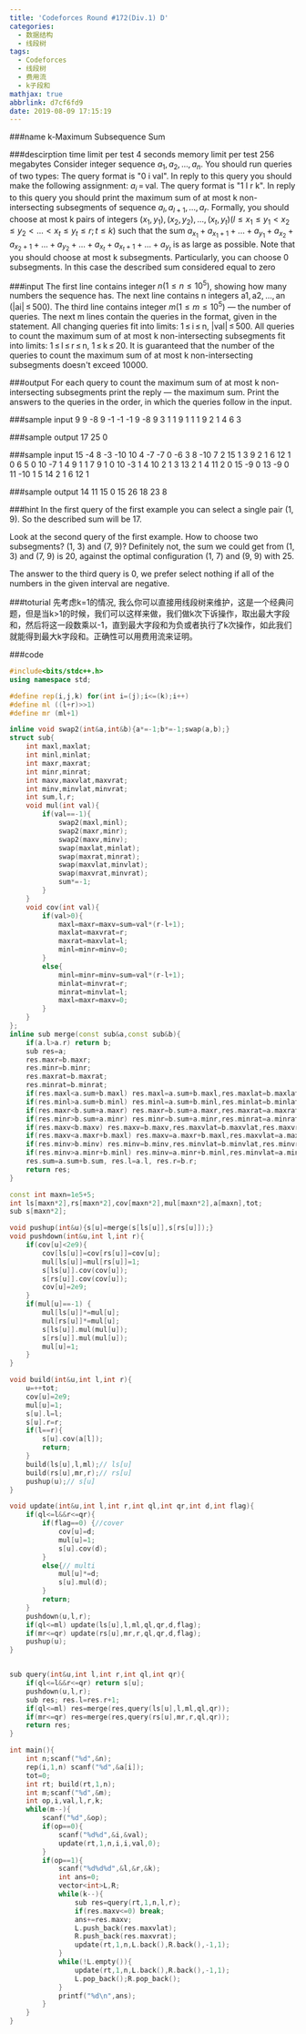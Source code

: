 ```yaml
---
title: 'Codeforces Round #172(Div.1) D'
categories:
  - 数据结构
  - 线段树
tags:
  - Codeforces
  - 线段树
  - 费用流
  - k子段和
mathjax: true
abbrlink: d7cf6fd9
date: 2019-08-09 17:15:19
---
```


###name
k-Maximum Subsequence Sum

###descirption
time limit per test 4 seconds
memory limit per test 256 megabytes
Consider integer sequence $a_1, a_2, ..., a_n$. You should run queries of two types:
The query format is "0 i val". In reply to this query you should make the following assignment: $a_i$ = val.
The query format is "1 l r k". In reply to this query you should print the maximum sum of at most k non-intersecting subsegments of sequence $a_l, a_{l + 1}, ..., a_r$. Formally, you should choose at most k pairs of integers $(x_1, y_1), (x_2, y_2), ..., (x_t, y_t) (l ≤ x_1 ≤ y_1 < x_2 ≤ y_2 < ... < x_t ≤ y_t ≤ r; t ≤ k)$ such that the sum $a_{x_1
} + a_{x_1 + 1} + ... + a_{y_1} + a_{x_2} + a_{x_2 + 1} + ... + a_{y_2} + ... + a_{x_t} + a_{x_t + 1} + ... + a_{y_t}$ is as large as possible. Note that you should choose at most k subsegments. Particularly, you can choose 0 subsegments. In this case the described sum considered equal to zero

<!---more-->

###input
The first line contains integer $n (1 ≤ n ≤ 10^5)$, showing how many numbers the sequence has. The next line contains n integers a1, a2, ..., an (|ai| ≤ 500).
The third line contains integer $m (1 ≤ m ≤ 10^5)$ — the number of queries. The next m lines contain the queries in the format, given in the statement.
All changing queries fit into limits: 1 ≤ i ≤ n, |val| ≤ 500.
All queries to count the maximum sum of at most k non-intersecting subsegments fit into limits: 1 ≤ l ≤ r ≤ n, 1 ≤ k ≤ 20. It is guaranteed that the number of the queries to count the maximum sum of at most k non-intersecting subsegments doesn't exceed 10000.

###output
For each query to count the maximum sum of at most k non-intersecting subsegments print the reply — the maximum sum. Print the answers to the queries in the order, in which the queries follow in the input.

###sample input
9
9 -8 9 -1 -1 -1 9 -8 9
3
1 1 9 1
1 1 9 2
1 4 6 3

###sample output
17
25
0

###sample input
15
-4 8 -3 -10 10 4 -7 -7 0 -6 3 8 -10 7 2
15
1 3 9 2
1 6 12 1
0 6 5
0 10 -7
1 4 9 1
1 7 9 1
0 10 -3
1 4 10 2
1 3 13 2
1 4 11 2
0 15 -9
0 13 -9
0 11 -10
1 5 14 2
1 6 12 1

###sample output
14
11
15
0
15
26
18
23
8

###hint
In the first query of the first example you can select a single pair (1, 9). So the described sum will be 17.

Look at the second query of the first example. How to choose two subsegments? (1, 3) and (7, 9)? Definitely not, the sum we could get from (1, 3) and (7, 9) is 20, against the optimal configuration (1, 7) and (9, 9) with 25.

The answer to the third query is 0, we prefer select nothing if all of the numbers in the given interval are negative.

###toturial
先考虑k=1的情况, 我么你可以直接用线段树来维护，这是一个经典问题，但是当k>1的时候，我们可以这样来做，我们做k次下诉操作，取出最大字段和，然后将这一段数乘以-1，直到最大字段和为负或者执行了k次操作，如此我们就能得到最大k字段和。正确性可以用费用流来证明。

###code
```cpp
#include<bits/stdc++.h>
using namespace std;

#define rep(i,j,k) for(int i=(j);i<=(k);i++)
#define ml ((l+r)>>1)
#define mr (ml+1)

inline void swap2(int&a,int&b){a*=-1;b*=-1;swap(a,b);}
struct sub{
    int maxl,maxlat;
    int minl,minlat;
    int maxr,maxrat;
    int minr,minrat;
    int maxv,maxvlat,maxvrat;
    int minv,minvlat,minvrat;
    int sum,l,r;
    void mul(int val){
        if(val==-1){
            swap2(maxl,minl);
            swap2(maxr,minr);
            swap2(maxv,minv);
            swap(maxlat,minlat);
            swap(maxrat,minrat);
            swap(maxvlat,minvlat);
            swap(maxvrat,minvrat);
            sum*=-1;
        }
    }
    void cov(int val){
        if(val>0){
            maxl=maxr=maxv=sum=val*(r-l+1);
            maxlat=maxvrat=r;
            maxrat=maxvlat=l;
            minl=minr=minv=0;
        }
        else{
            minl=minr=minv=sum=val*(r-l+1);
            minlat=minvrat=r;
            minrat=minvlat=l;
            maxl=maxr=maxv=0;
        }
    }
};
inline sub merge(const sub&a,const sub&b){
    if(a.l>a.r) return b;
    sub res=a;
    res.maxr=b.maxr;
    res.minr=b.minr;
    res.maxrat=b.maxrat;
    res.minrat=b.minrat;
    if(res.maxl<a.sum+b.maxl) res.maxl=a.sum+b.maxl,res.maxlat=b.maxlat;
    if(res.minl>a.sum+b.minl) res.minl=a.sum+b.minl,res.minlat=b.minlat;
    if(res.maxr<b.sum+a.maxr) res.maxr=b.sum+a.maxr,res.maxrat=a.maxrat;
    if(res.minr>b.sum+a.minr) res.minr=b.sum+a.minr,res.minrat=a.minrat;
    if(res.maxv<b.maxv) res.maxv=b.maxv,res.maxvlat=b.maxvlat,res.maxvrat=b.maxvrat;
    if(res.maxv<a.maxr+b.maxl) res.maxv=a.maxr+b.maxl,res.maxvlat=a.maxrat,res.maxvrat=b.maxlat;
    if(res.minv>b.minv) res.minv=b.minv,res.minvlat=b.minvlat,res.minvrat=b.minvrat;
    if(res.minv>a.minr+b.minl) res.minv=a.minr+b.minl,res.minvlat=a.minrat,res.minvrat=b.minlat;
    res.sum=a.sum+b.sum, res.l=a.l, res.r=b.r;
    return res;
}

const int maxn=1e5+5;
int ls[maxn*2],rs[maxn*2],cov[maxn*2],mul[maxn*2],a[maxn],tot;
sub s[maxn*2];

void pushup(int&u){s[u]=merge(s[ls[u]],s[rs[u]]);}
void pushdown(int&u,int l,int r){
    if(cov[u]<2e9){
        cov[ls[u]]=cov[rs[u]]=cov[u];
        mul[ls[u]]=mul[rs[u]]=1;
        s[ls[u]].cov(cov[u]);
        s[rs[u]].cov(cov[u]);
        cov[u]=2e9;
    }
    if(mul[u]==-1) {
        mul[ls[u]]*=mul[u];
        mul[rs[u]]*=mul[u];
        s[ls[u]].mul(mul[u]);
        s[rs[u]].mul(mul[u]);
        mul[u]=1;
    }
}

void build(int&u,int l,int r){
    u=++tot;
    cov[u]=2e9;
    mul[u]=1;
    s[u].l=l;
    s[u].r=r;
    if(l==r){
        s[u].cov(a[l]);
        return;
    }
    build(ls[u],l,ml);// ls[u]
    build(rs[u],mr,r);// rs[u]
    pushup(u);// s[u]
}

void update(int&u,int l,int r,int ql,int qr,int d,int flag){
    if(ql<=l&&r<=qr){
        if(flag==0) {//cover
            cov[u]=d;
            mul[u]=1;
            s[u].cov(d);
        }
        else{// multi
            mul[u]*=d;
            s[u].mul(d);
        }
        return;
    }
    pushdown(u,l,r);
    if(ql<=ml) update(ls[u],l,ml,ql,qr,d,flag);
    if(mr<=qr) update(rs[u],mr,r,ql,qr,d,flag);
    pushup(u);
}


sub query(int&u,int l,int r,int ql,int qr){
    if(ql<=l&&r<=qr) return s[u];
    pushdown(u,l,r);
    sub res; res.l=res.r+1;
    if(ql<=ml) res=merge(res,query(ls[u],l,ml,ql,qr));
    if(mr<=qr) res=merge(res,query(rs[u],mr,r,ql,qr));
    return res;
}

int main(){
    int n;scanf("%d",&n);
    rep(i,1,n) scanf("%d",&a[i]);
    tot=0;
    int rt; build(rt,1,n);
    int m;scanf("%d",&m);
    int op,i,val,l,r,k;
    while(m--){
        scanf("%d",&op);
        if(op==0){
            scanf("%d%d",&i,&val);
            update(rt,1,n,i,i,val,0);
        }
        if(op==1){
            scanf("%d%d%d",&l,&r,&k);
            int ans=0;
            vector<int>L,R;
            while(k--){
                sub res=query(rt,1,n,l,r);
                if(res.maxv<=0) break;
                ans+=res.maxv;
                L.push_back(res.maxvlat);
                R.push_back(res.maxvrat);
                update(rt,1,n,L.back(),R.back(),-1,1);
            }
            while(!L.empty()){
                update(rt,1,n,L.back(),R.back(),-1,1);
                L.pop_back();R.pop_back();
            }
            printf("%d\n",ans);
        }
    }
}
```
















